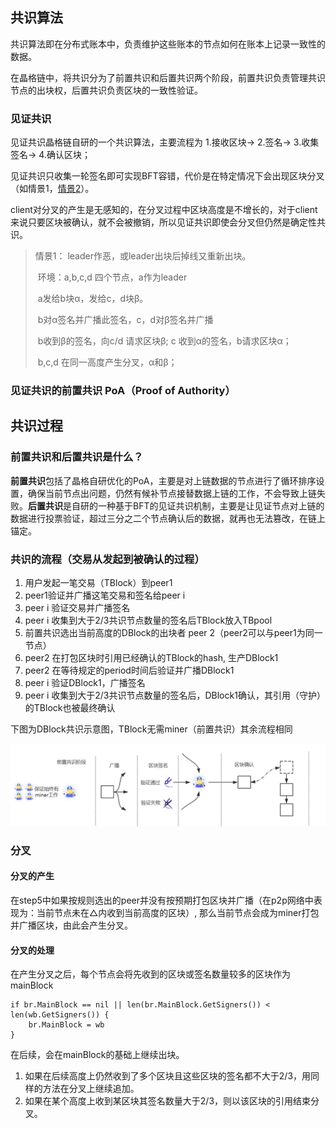 ## 共识算法

共识算法即在分布式账本中，负责维护这些账本的节点如何在账本上记录一致性的数据。

在晶格链中，将共识分为了前置共识和后置共识两个阶段，前置共识负责管理共识节点的出块权，后置共识负责区块的一致性验证。

### 见证共识

见证共识晶格链自研的一个共识算法，主要流程为 1.接收区块-> 2.签名-> 3.收集签名-> 4.确认区块；

见证共识只收集一轮签名即可实现BFT容错，代价是在特定情况下会出现区块分叉（如情景1，[情景2](#fork)）。

client对分叉的产生是无感知的，在分叉过程中区块高度是不增长的，对于client来说只要区块被确认，就不会被撤销，所以见证共识即使会分叉但仍然是确定性共识。

> 情景1： leader作恶，或leader出块后掉线又重新出块。
>
> ​	环境：a,b,c,d 四个节点，a作为leader
>
> ​	a发给b块α，发给c，d块β。
>
> ​	b对α签名并广播此签名，c，d对β签名并广播
>
> ​	b收到β的签名，向c/d 请求区块β; c 收到α的签名，b请求区块α；
>
> ​	b,c,d 在同一高度产生分叉，α和β；

### 见证共识的前置共识 PoA（**Proof of Authority**）



## 共识过程

### 前置共识和后置共识是什么？
**前置共识**包括了晶格自研优化的PoA，主要是对上链数据的节点进行了循环排序设置，确保当前节点出问题，仍然有候补节点接替数据上链的工作，不会导致上链失败。**后置共识**是自研的一种基于BFT的见证共识机制，主要是让见证节点对上链的数据进行投票验证，超过三分之二个节点确认后的数据，就再也无法篡改，在链上锚定。



### 共识的流程（交易从发起到被确认的过程）

1. 用户发起一笔交易（TBlock）到peer1
2. peer1验证并广播这笔交易和签名给peer i
3. peer i 验证交易并广播签名
4. peer i 收集到大于2/3共识节点数量的签名后TBlock放入TBpool
5. 前置共识选出当前高度的DBlock的出块者 peer 2（peer2可以与peer1为同一节点）
6. peer2 在打包区块时引用已经确认的TBlock的hash, 生产DBlock1
7. peer2 在等待规定的period时间后验证并广播DBlock1
8. peer i 验证DBlock1，广播签名
9. peer i 收集到大于2/3共识节点数量的签名后，DBlock1确认，其引用（守护）的TBlock也被最终确认

下图为DBlock共识示意图，TBlock无需miner（前置共识）其余流程相同

![image-20250108163755825](./consensus.assets/image-20250108163755825.png)

### 分叉

#### <span id="fork">分叉的产生</span>

在step5中如果按规则选出的peer并没有按预期打包区块并广播（在p2p网络中表现为：当前节点未在△内收到当前高度的区块）, 那么当前节点会成为miner打包并广播区块，由此会产生分叉。

#### 分叉的处理

在产生分叉之后，每个节点会将先收到的区块或签名数量较多的区块作为mainBlock

```golang
if br.MainBlock == nil || len(br.MainBlock.GetSigners()) < len(wb.GetSigners()) {
    br.MainBlock = wb
}
```

在后续，会在mainBlock的基础上继续出块。

1. 如果在后续高度上仍然收到了多个区块且这些区块的签名都不大于2/3，用同样的方法在分叉上继续追加。
2. 如果在某个高度上收到某区块其签名数量大于2/3，则以该区块的引用结束分叉。